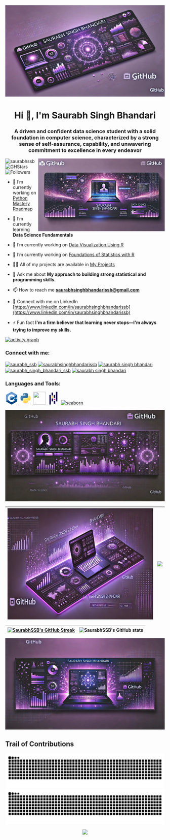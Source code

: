 <a href="https://linktr.ee/Saurabh_Singh_Bhandari_SSB">
  <img src="https://raw.githubusercontent.com/SaurabhSSB/SaurabhSSB/main/Image.webp" alt="Logo">
</a>
<h1 align="center">Hi 👋, I'm Saurabh Singh Bhandari</h1>
<h3 align="center">A driven and confident data science student with a solid foundation in computer science, characterized by a strong sense of self-assurance, capability, and unwavering commitment to excellence in every endeavor</h3>

<a href="https://linktr.ee/Saurabh_Singh_Bhandari_SSB" target="_blank">
  <img align="right" alt="Data Scientist" width="400" src="https://raw.githubusercontent.com/SaurabhSSB/SaurabhSSB/main/Final%20(2).webp">
</a>

<p align="left">
  <img src="https://komarev.com/ghpvc/?username=saurabhssb&label=Profile%20views&color=0e75b6&style=flat" alt="saurabhssb" />
  <img src="https://img.shields.io/github/stars/SaurabhSSB" alt="GHStars" />
  <img src="https://img.shields.io/github/followers/SaurabhSSB" alt="Followers" />
</p>

- 🔭 I’m currently working on [Python Mastery Roadmap](https://github.com/SaurabhSSB/Python-Mastery-Roadmap)

- 🌱 I’m currently learning **Data Science Fundamentals**

- 🔭 I’m currently working on [Data Visualization Using R](https://github.com/SaurabhSSB/Data-Visualisation-in-R)

- 🔭 I’m currently working on [Foundations of Statistics with R](https://github.com/SaurabhSSB/Statistics-with-R)

- 👨‍💻 All of my projects are available in [My Projects](https://linktr.ee/Saurabh_Singh_Bhandari_SSB)

<!--- 📝 I regularly write articles on [https://medium.com/@saurabhsinghbhandarissb](https://medium.com/@saurabhsinghbhandarissb)-->

- 💬 Ask me about **My approach to building strong statistical and programming skills.**

- 📫 How to reach me **saurabhsinghbhandarissb@gmail.com**

- 📇 Connect with me on LinkedIn [https://www.linkedin.com/in/saurabhsinghbhandarissb](https://www.linkedin.com/in/saurabhsinghbhandarissb)

- ⚡ Fun fact **I'm a firm believer that learning never stops—I'm always trying to improve my skills.**

[![activity graph](https://github-readme-activity-graph.vercel.app/graph?username=SaurabhSSB&theme=merko&custom_title=My%20Contributions%20Over%20the%20Past%20Month%20📊&hide_border=true&point=FFFFFF&days=49&v=2)](https://github.com/SaurabhSSB)

<!--[![activity graph](https://github-readme-activity-graph.vercel.app/graph?username=SaurabhSSB&theme=merko&custom_title=The%20Last%20111%20Days:%20A%20Journey%20of%20Consistent%20Contribution!%20⚡&hide_border=true&point=FFFFFF&days=92&v=1)](https://github.com/SaurabhSSB)-->

<!--[![activity graph](https://github-readme-activity-graph.vercel.app/graph?username=SaurabhSSB&theme=merko&custom_title=My%20Last%2050%20Days%20of%20Contribution&hide_border=true&point=FFFFFF&days=50&v=1)](https://github.com/SaurabhSSB)-->
<!--<img width="800" src="https://github-readme-activity-graph.vercel.app/graph?username=SaurabhSSB&theme=github-compact&hide_border=true&area=true&v=1" />-->

<h3 align="left">Connect with me:</h3>
<p align="left">
<a href="https://x.com/saurabh_ssb" target="blank"><img align="center" src="https://github.com/SaurabhSSB/SaurabhSSB/blob/main/Twitter_.avif" alt="saurabh_ssb" height="30" width="40" /></a>
<a href="https://linkedin.com/in/saurabhsinghbhandarissb" target="blank"><img align="center" src="https://raw.githubusercontent.com/rahuldkjain/github-profile-readme-generator/master/src/images/icons/Social/linked-in-alt.svg" alt="saurabhsinghbhandarissb" height="30" width="40" /></a>
<!--<a href="https://kaggle.com/saurabhsinghbhandari" target="blank"><img align="center" src="https://raw.githubusercontent.com/rahuldkjain/github-profile-readme-generator/master/src/images/icons/Social/kaggle.svg" alt="saurabhsinghbhandari" height="30" width="40" /></a>-->
<a href="https://fb.com/saurabh singh bhandari" target="blank"><img align="center" src="https://raw.githubusercontent.com/rahuldkjain/github-profile-readme-generator/master/src/images/icons/Social/facebook.svg" alt="saurabh singh bhandari" height="30" width="40" /></a>
<a href="https://instagram.com/saurabh_singh_bhandari_ssb" target="blank"><img align="center" src="https://raw.githubusercontent.com/rahuldkjain/github-profile-readme-generator/master/src/images/icons/Social/instagram.svg" alt="saurabh_singh_bhandari_ssb" height="30" width="40" /></a>
<!--<a href="https://medium.com/@saurabhsinghbhandarissb" target="blank"><img align="center" src="https://raw.githubusercontent.com/rahuldkjain/github-profile-readme-generator/master/src/images/icons/Social/medium.svg" alt="@saurabhsinghbhandarissb" height="30" width="40" /></a>-->
<a href="https://www.youtube.com/c/saurabh singh bhandari" target="blank"><img align="center" src="https://raw.githubusercontent.com/rahuldkjain/github-profile-readme-generator/master/src/images/icons/Social/youtube.svg" alt="saurabh singh bhandari" height="30" width="40" /></a>
<!--<a href="https://www.leetcode.com/saurabhsinghbhandarissb" target="blank"><img align="center" src="https://raw.githubusercontent.com/rahuldkjain/github-profile-readme-generator/master/src/images/icons/Social/leet-code.svg" alt="saurabhsinghbhandarissb" height="30" width="40" /></a>-->
</p>



<h3 align="left">Languages and Tools:</h3>
<p align="left"> <a href="https://www.w3schools.com/cpp/" target="_blank" rel="noreferrer"> <img src="https://raw.githubusercontent.com/devicons/devicon/master/icons/cplusplus/cplusplus-original.svg" alt="cplusplus" width="40" height="40"/> </a> <a href="https://www.python.org" target="_blank" rel="noreferrer"> <img src="https://raw.githubusercontent.com/devicons/devicon/master/icons/python/python-original.svg" alt="python" width="40" height="40"/> </a> <a href="https://www.w3schools.com/R/" target="_blank" rel="noreferrer"> <img src="https://upload.wikimedia.org/wikipedia/commons/1/1b/R_logo.svg" alt=""R: A language and environment for statistical computing and graphics." width="40" height="40"/>
<a href="https://pandas.pydata.org/" target="_blank" rel="noreferrer"> <img src="https://raw.githubusercontent.com/devicons/devicon/2ae2a900d2f041da66e950e4d48052658d850630/icons/pandas/pandas-original.svg" alt="pandas" width="40" height="40"/> </a> <a href="https://seaborn.pydata.org/" target="_blank" rel="noreferrer"> <img src="https://seaborn.pydata.org/_images/logo-mark-lightbg.svg" alt="seaborn" width="40" height="40"/> </a> </p>

[![logo](https://github.com/SaurabhSSB/SaurabhSSB/blob/main/Final.webp)](https://linktr.ee/Saurabh_Singh_Bhandari_SSB)

<!--
<p>
  <img align="left" src="https://github-readme-stats.vercel.app/api/top-langs?username=saurabhssb&show_icons=true&locale=en&layout=compact&v=1" alt="Top Languages" />
</p>
<p>
  <img align="center" src="https://github-readme-stats.vercel.app/api?username=saurabhssb&show_icons=true&locale=en&v=1" alt="GitHub Stats" />
</p>
<p>
  <img align="center" src="https://github-readme-streak-stats.herokuapp.com/?user=saurabhssb&v=1" alt="GitHub Streak" />
</p>
-->
<!--
<div align="center">
  <img src="https://github-readme-stats.vercel.app/api?username=SaurabhSSB&theme=aura&hide_border=true&include_all_commits=true&count_private=true" width="55%" /> </br>
  <img src="https://github-readme-streak-stats.herokuapp.com/?user=SaurabhSSB&theme=aura&hide_border=true" width="50%" />
  <img src="https://github-readme-stats.vercel.app/api/top-langs/?username=SaurabhSSB&theme=aura&hide_border=true&include_all_commits=true&count_private=true&layout=compact" width="36%" /> </br>
  <p align="left"> <a href="https://github.com/ryo-ma/github-profile-trophy"><img src="https://github-profile-trophy.vercel.app/?username=SauarabhSSB" alt="SaurabhSSB" /></a> </p>
</div>
-->

| <a href="https://linktr.ee/Saurabh_Singh_Bhandari_SSB"><img src="https://github.com/SaurabhSSB/SaurabhSSB/blob/main/Professional.webp" alt="SaurabhSSB" height="350px" /></a> | <img src="https://github-readme-stats.vercel.app/api/top-langs/?username=SaurabhSSB&layout=donut-vertical&theme=radical&v=1" height="350px"/> |
|-------------------------------------------------------|-----------------------------------|


| [![SaurabhSSB's GitHub Streak](https://streak-stats.demolab.com?user=SaurabhSSB&theme=radical&exclude_days=Sat&v=2)](https://linktr.ee/Saurabh_Singh_Bhandari_SSB) | ![SaurabhSSB's GitHub stats](https://github-readme-stats.vercel.app/api?username=SaurabhSSB&show_icons=true&theme=radical&rank_icon=github&v=1) |
|-------------------------------------------------------|-----------------------------------|

[![logo](https://github.com/SaurabhSSB/SaurabhSSB/blob/main/Banner.webp)](https://linktr.ee/Saurabh_Singh_Bhandari_SSB)

## **Trail of Contributions**

<div align="center">
  <img src="https://raw.githubusercontent.com/SaurabhSSB/SaurabhSSB/refs/heads/output/github-contribution-grid-snake-dark.svg#gh-dark-mode-only" alt="snake gif"/>
  <img src="https://github.com/SaurabhSSB/SaurabhSSB/blob/output/github-contribution-grid-snake.svg#gh-light-mode-only" alt="snake gif"/>
</div>

<p align="center">
  <a href="https://linktr.ee/Saurabh_Singh_Bhandari_SSB">
    <img src="https://capsule-render.vercel.app/api?type=waving&color=gradient&height=100&section=footer"/>
  </a>
</p>

